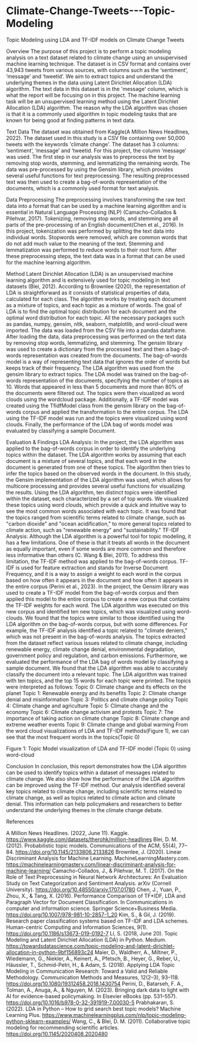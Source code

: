 # Climate-Change-Tweets---Topic-Modeling
Topic Modeling using LDA and TF-IDF models on Climate Change Tweets

Overview
The purpose of this project is to perform a topic modeling analysis on a text dataset related to climate change using an unsupervised machine learning technique. The dataset is in CSV format and contains over 43,943 tweets from various sources, with columns such as the ‘sentiment’, ‘message’ and ‘tweetid’. We aim to extract topics and understand the underlying themes in the data using Latent Dirichlet Allocation (LDA) algorithm.
The text data in this dataset is in the 'message' column, which is what the report will be focusing on in this project. The machine learning task will be an unsupervised learning method using the Latent Dirichlet Allocation (LDA) algorithm. The reason why the LDA algorithm was chosen is that it is a commonly used algorithm in topic modeling tasks that are known for being good at finding patterns in text data.

Text Data
The dataset was obtained from Kaggle(A Million News Headlines, 2022). The dataset used in this study is a CSV file containing over 50,000 tweets with the keywords 'climate change'. The dataset has 3 columns: ‘sentiment’, ‘message’ and ‘tweetid. For this project, the column ‘message’ was used. The first step in our analysis was to preprocess the text by removing stop words, stemming, and lemmatizing the remaining words. The data was pre-processed by using the Gensim library, which provides several useful functions for text preprocessing. The
resulting preprocessed text was then used to create a bag-of-words representation of the documents, which is a commonly used format for text analysis.

Data Preprocessing
The preprocessing involves transforming the raw text data into a format that can be used by a machine learning algorithm and is essential in Natural Language Processing (NLP) (Camacho-Collados & Pilehvar, 2017).
Tokenizing, removing stop words, and stemming are all parts of the pre-processing of an English document(Chen et al., 2016).
In this project, tokenization was performed by splitting the text data into individual words. Stopwords were removed, which are common words that do not add much value to the meaning of the text. Stemming and lemmatization was performed to reduce words to their root form. After these preprocessing steps, the text data was in a format that can be used for the machine learning algorithm.

Method
Latent Dirichlet Allocation (LDA) is an unsupervised machine learning algorithm and is extensively used for topic modeling in text datasets (Blei, 2012). According to Brownlee (2020), the representation of LDA is straightforward as it consists of statistical properties of data, calculated for each class. The algorithm works by treating each document as a mixture of topics, and each topic as a mixture of words. The goal of LDA is to find the optimal topic distribution for each document and the optimal word distribution for each topic.
All the necessary packages such as pandas, numpy, gensim, nltk, seaborn, matplotlib, and word-cloud were imported. The data was loaded from the CSV file into a pandas dataframe. After loading the data, data preprocessing was performed on the text data by removing stop words, lemmatizing, and stemming. The gensim library was used to create a dictionary from the processed text and then a bag-of-words representation was created from the documents.
The bag-of-words model is a way of representing text data that ignores the order of words but keeps track of their frequency.
The LDA algorithm was used from the gensim library to extract topics. The LDA model was trained on the bag-of-words representation of the documents, specifying the number of topics as 10. Words that appeared in less than 5 documents and more than 80% of the documents were filtered out.
The topics were then visualized as word clouds using the wordcloud package. Additionally, a TF-IDF model was created using the TfidfModel class from the gensim library on the bag-of-words corpus and applied the transformation to the entire corpus. The LDA using the TF-IDF model was run and the topics were visualized using word clouds. Finally, the performance of the LDA bag of words model was evaluated by classifying a sample
Document.

Evaluation & Findings
LDA Analysis: In the project, the LDA algorithm was applied to the bag-of-words corpus in order to identify the underlying topics within the dataset. The LDA algorithm works by assuming that each document is a mixture of several topics, and that each word in the document is generated from one of these topics. The algorithm then tries to infer the topics based on the observed words in the document. In this study, the Gensim implementation
of the LDA algorithm was used, which allows for multicore processing and provides several useful functions for visualizing the results.
Using the LDA algorithm, ten distinct topics were identified within the dataset, each characterized by a set of top words. We visualized these topics using word clouds, which provide a quick and intuitive way to see the most common words associated with each topic. It was found that the topics ranged from scientific terms related to climate change, such as "carbon dioxide" and "ocean acidification," to more general topics related to climate action, such as "renewable energy" and "sustainability."
TF-IDF Analysis: Although the LDA algorithm is a powerful tool for topic modeling, it has a few limitations. One of these is that it treats all words in the document as equally important, even if some words are more common and therefore less informative than others (C. Wang & Blei, 2011). To address this limitation, the TF-IDF method was applied to the bag-of-words corpus. TF-IDF is used for feature extraction and stands for Inverse Document Frequency, and it is a way to assign a weight to each word in the corpus based on how often it appears in
the document and how often it appears in the entire corpus (Perini et al., 2023).
In the project, the Gensim library was used to create a TF-IDF model from the bag-of-words corpus and then applied this model to the entire corpus to create a new corpus that contains the TF-IDF weights for each word. The LDA algorithm was executed on this new corpus and identified ten new topics, which was visualized using word-clouds. We found that the topics were similar to those identified using the LDA algorithm on the bag-of-words corpus, but with some differences. For example, the TF-IDF analysis identified a topic related to "climate deniers," which was not present in the bag-of-words analysis.
The topics extracted from the dataset reflect various issues related to climate change, including renewable energy, climate change denial, environmental degradation, government policy and regulation, and carbon emissions. Furthermore, we evaluated the performance of the LDA bag of words model by classifying a sample document. We found that the LDA algorithm was able to accurately classify the document into a relevant topic.
The LDA algorithm was trained with ten topics, and the top 15 words for each topic were printed. The topics were interpreted as follows:
Topic 0: Climate change and its effects on the planet
Topic 1: Renewable energy and its benefits
Topic 2: Climate change denial and misinformation
Topic 3: Politics and climate change policy
Topic 4: Climate change and agriculture
Topic 5: Climate change and the economy
Topic 6: Climate change activism and protests
Topic 7: The importance of taking action on climate change
Topic 8: Climate change and extreme weather events
Topic 9: Climate change and global warming
From the word cloud visualizations of LDA and TF-IDF methods(Figure 1), we can see that the most frequent words in the topics(Topic 0)

  
Figure 1: Topic Model visualization of LDA and TF-IDF model (Topic 0) using word-cloud

Conclusion
In conclusion, this report demonstrates how the LDA algorithm can be used to identify topics within a dataset of messages related to climate change. We also show how the performance of the LDA algorithm can be improved using the TF-IDF method. Our analysis identified several key topics related to climate change, including scientific terms related to climate change, as well as topics related to climate action and climate denial. This information can help policymakers and researchers to better understand the underlying themes in the climate change debate.


References

A Million News Headlines. (2022, June 11). Kaggle. https://www.kaggle.com/datasets/therohk/million-headlines
Blei, D. M. (2012). Probabilistic topic models. Communications of the ACM, 55(4), 77–84. https://doi.org/10.1145/2133806.2133826
Brownlee, J. (2020). Linear Discriminant Analysis for Machine Learning. MachineLearningMastery.com. https://machinelearningmastery.com/linear-discriminant-analysis-for-machine-learning/
Camacho-Collados, J., & Pilehvar, M. T. (2017). On the Role of Text Preprocessing in Neural Network Architectures: An Evaluation Study on Text Categorization and Sentiment Analysis. arXiv (Cornell University). https://doi.org/10.48550/arxiv.1707.01780
Chen, J., Yuan, P., Zhou, X., & Tang, X. (2016). Performance Comparison of TF*IDF, LDA and Paragraph Vector for Document Classification. In Communications in computer and information science. Springer Science+Business Media. https://doi.org/10.1007/978-981-10-2857-1_20
Kim, S., & Gil, J. (2019). Research paper classification systems based on TF-IDF and LDA schemes. Human-centric Computing and Information Sciences, 9(1). https://doi.org/10.1186/s13673-019-0192-7
Li, S. (2018, June 20). Topic Modeling and Latent Dirichlet Allocation (LDA) in Python. Medium. https://towardsdatascience.com/topic-modeling-and-latent-dirichlet-allocation-in-python-9bf156893c24
Maier, D., Waldherr, A., Miltner, P., Wiedemann, G., Niekler, A., Keinert, A., Pfetsch, B., Heyer, G., Reber, U., Häussler, T., Schmid-Petri, H., & Adam, S. (2018). Applying LDA Topic Modeling in Communication Research: Toward a Valid and Reliable Methodology. Communication Methods and Measures, 12(2–3), 93–118. https://doi.org/10.1080/19312458.2018.1430754
Perini, D., Batarseh, F. A., Tolman, A., Anuga, A., & Nguyen, M. (2023). Bringing dark data to light with AI for evidence-based policymaking. In Elsevier eBooks (pp. 531–557). https://doi.org/10.1016/b978-0-32-391919-7.00030-5
Prabhakaran, S. (2022). LDA in Python – How to grid search best topic models? Machine Learning Plus. https://www.machinelearningplus.com/nlp/topic-modeling-python-sklearn-examples/
Wang, C., & Blei, D. M. (2011). Collaborative topic modeling for recommending scientific articles. https://doi.org/10.1145/2020408.2020480
